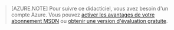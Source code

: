 > [AZURE.NOTE]
> Pour suivre ce didacticiel, vous avez besoin d'un compte Azure. Vous pouvez <a href="/pricing/member-offers/msdn-benefits-details/?WT.mc_id=A85619ABF" target="_blank">activer les avantages de votre abonnement MSDN</a> ou <a href="/pricing/free-trial/?WT.mc_id=A85619ABF" target="_blank">obtenir une version d'évaluation gratuite</a>.


<!--HONumber=52--> 
